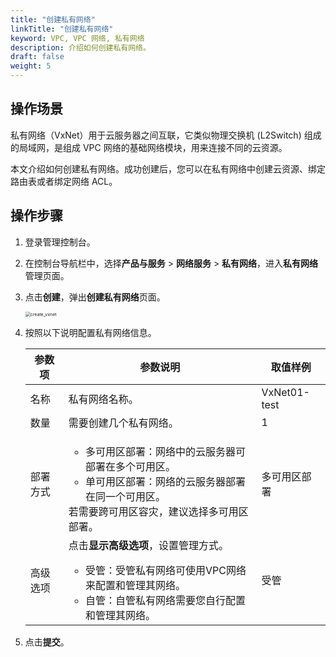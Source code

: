 ```yaml
---
title: "创建私有网络"
linkTitle: "创建私有网络"
keyword: VPC, VPC 网络, 私有网络
description: 介绍如何创建私有网络。
draft: false
weight: 5
---
```


## 操作场景

私有网络（VxNet）用于云服务器之间互联，它类似物理交换机 (L2Switch) 组成的局域网，是组成 VPC 网络的基础网络模块，用来连接不同的云资源。

本文介绍如何创建私有网络。成功创建后，您可以在私有网络中创建云资源、绑定路由表或者绑定网络 ACL。

## 操作步骤

1. 登录管理控制台。

2. 在控制台导航栏中，选择**产品与服务** > **网络服务** > **私有网络**，进入**私有网络**管理页面。

3. 点击**创建**，弹出**创建私有网络**页面。

   <img src="../../../_images/502005_create_vxnet.png" alt="create_vxnet" style="zoom:50%;" />

4. 按照以下说明配置私有网络信息。

   <table>
     <thead>
     <tr>
     	<th>参数项</th>
    		<th>参数说明</th>
       <th>取值样例</th>
     </tr>
       </thead>
     <tr>
     	<td>名称</td>
     	<td>私有网络名称。</td>
       <td>VxNet01-test</td>
     </tr>
     <tr>
     	<td>数量</td>
     	<td>需要创建几个私有网络。</td>
       <td>1</td>
     </tr>
     <tr>
     		<td>部署方式</td>
     	<td>
         <ul>
         <li>多可用区部署：网络中的云服务器可部署在多个可用区。</li>
         <li>单可用区部署：网络的云服务器部署在同一个可用区。</li>
         </ul>
         若需要跨可用区容灾，建议选择多可用区部署。
       </td>
       <td>多可用区部署</td>
     </tr>
     <tr>
     	<td>高级选项</td>
     	<td>点击<b>显示高级选项</b>，设置管理方式。
         <ul>
         <li>受管：受管私有网络可使用VPC网络来配置和管理其网络。</li>
         <li>自管：自管私有网络需要您自行配置和管理其网络。</li>
         </ul>
       </td>
       <td>受管</td>
     </tr>
   </table>



5. 点击**提交**。

